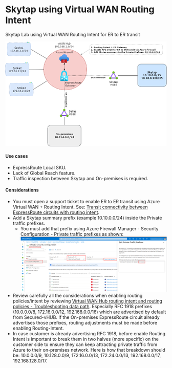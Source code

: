 # Skytap using Virtual WAN Routing Intent

Skytap Lab using Virtual WAN Routing Intent for ER to ER transit

![](./media/diagram.png)

#### Use cases

- ExpressRoute Local SKU.
- Lack of Global Reach feature.
- Traffic inspection between Skytap and On-premises is required.

#### Considerations

- You must open a support ticket to enable ER to ER transit using Azure Virtual WAN + Routing Intent. See: [Transit connectivity between ExpressRoute circuits with routing intent](https://learn.microsoft.com/en-us/azure/virtual-wan/how-to-routing-policies#expressroute).
- Add a Skytap summary prefix (example 10.10.0.0/24) inside the Private traffic prefixes.
    - You must add that prefix using Azure Firewall Manager - Security Configuration -  Private traffic prefixes as shown:
    ![](./media/security-config-azfwmgr.png)
- Review carefully all the considerations when enabling routing policies/intent by reviewing [Virtual WAN Hub routing intent and routing policies - Troubleshooting data path](https://learn.microsoft.com/en-us/azure/virtual-wan/how-to-routing-policies#troubleshooting). Especially RFC 1918 prefixes (10.0.0.0/8, 172.16.0.0/12, 192.168.0.0/16) which are advertised by default from Secured-vHUB. If the On-premises ExpressRoute circuit already advertises those prefixes, routing adjustments must be made before enabling Routing-Intent.
- In case customer is already advertising RFC 1918, before enable Routing Intent is important to break them in two halves (more specific) on the customer side to ensure they can keep attracting private traffic from Azure to their on-premises network. Here is how that breakdown should be: 10.0.0.0/9, 10.128.0.0/9, 172.16.0.0/13, 172.24.0.0/13, 192.168.0.0/17, 192.168.128.0/17.